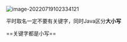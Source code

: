 ![image-20220719102334121](https://gitee.com/Enteral/images/raw/master/https://gitee.com/enteral/images/image-20220719102334121.png)



平时取名一定不要有关键字，同时Java区分**大小写**

==关键字都是小写==

